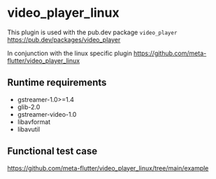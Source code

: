 # video_player_linux

This plugin is used with the pub.dev package `video_player`
https://pub.dev/packages/video_player

In conjunction with the linux specific plugin
https://github.com/meta-flutter/video_player_linux

## Runtime requirements

* gstreamer-1.0>=1.4
* glib-2.0
* gstreamer-video-1.0
* libavformat
* libavutil

## Functional test case

https://github.com/meta-flutter/video_player_linux/tree/main/example
